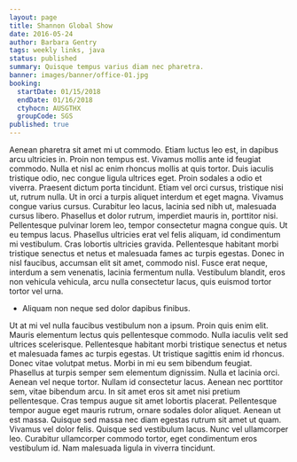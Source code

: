```yaml
---
layout: page
title: Shannon Global Show
date: 2016-05-24
author: Barbara Gentry
tags: weekly links, java
status: published
summary: Quisque tempus varius diam nec pharetra.
banner: images/banner/office-01.jpg
booking:
  startDate: 01/15/2018
  endDate: 01/16/2018
  ctyhocn: AUSGTHX
  groupCode: SGS
published: true
---
```

Aenean pharetra sit amet mi ut commodo. Etiam luctus leo est, in dapibus arcu ultricies in. Proin non tempus est. Vivamus mollis ante id feugiat commodo. Nulla et nisl ac enim rhoncus mollis at quis tortor. Duis iaculis tristique odio, nec congue ligula ultrices eget. Proin sodales a odio et viverra. Praesent dictum porta tincidunt. Etiam vel orci cursus, tristique nisi ut, rutrum nulla. Ut in orci a turpis aliquet interdum et eget magna. Vivamus congue varius cursus.
Curabitur leo lacus, lacinia sed nibh ut, malesuada cursus libero. Phasellus et dolor rutrum, imperdiet mauris in, porttitor nisi. Pellentesque pulvinar lorem leo, tempor consectetur magna congue quis. Ut eu tempus lacus. Phasellus ultricies erat vel felis aliquam, id condimentum mi vestibulum. Cras lobortis ultricies gravida. Pellentesque habitant morbi tristique senectus et netus et malesuada fames ac turpis egestas. Donec in nisl faucibus, accumsan elit sit amet, commodo nisl. Fusce erat neque, interdum a sem venenatis, lacinia fermentum nulla. Vestibulum blandit, eros non vehicula vehicula, arcu nulla consectetur lacus, quis euismod tortor tortor vel urna.

* Aliquam non neque sed dolor dapibus finibus.

Ut at mi vel nulla faucibus vestibulum non a ipsum. Proin quis enim elit. Mauris elementum lectus quis pellentesque commodo. Nulla iaculis velit sed ultrices scelerisque. Pellentesque habitant morbi tristique senectus et netus et malesuada fames ac turpis egestas. Ut tristique sagittis enim id rhoncus. Donec vitae volutpat metus. Morbi in mi eu sem bibendum feugiat. Phasellus at turpis semper sem elementum dignissim. Nulla et lacinia orci. Aenean vel neque tortor. Nullam id consectetur lacus. Aenean nec porttitor sem, vitae bibendum arcu. In sit amet eros sit amet nisi pretium pellentesque. Cras tempus augue sit amet lobortis placerat. Pellentesque tempor augue eget mauris rutrum, ornare sodales dolor aliquet.
Aenean ut est massa. Quisque sed massa nec diam egestas rutrum sit amet ut quam. Vivamus vel dolor felis. Quisque sed vestibulum lacus. Nunc vel ullamcorper leo. Curabitur ullamcorper commodo tortor, eget condimentum eros vestibulum id. Nam malesuada ligula in viverra tincidunt.
